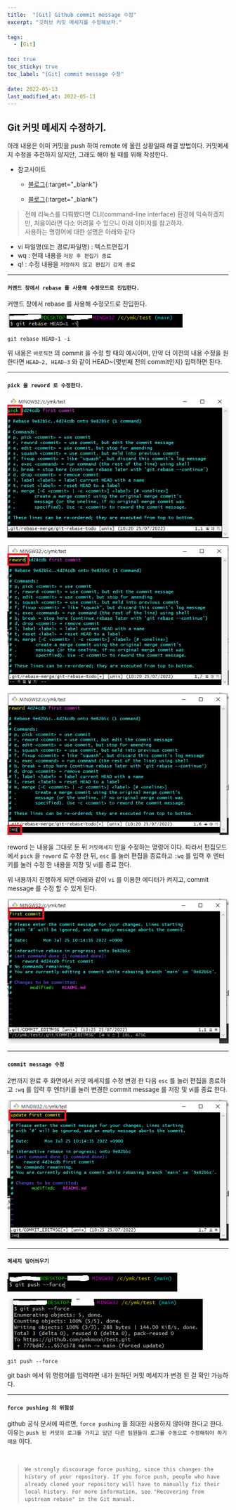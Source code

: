 ```yaml
---
title:  "[Git] Github commit message 수정"
excerpt: "깃허브 커밋 메세지를 수정해보자."

tags:
  - [Git]

toc: true
toc_sticky: true
toc_label: "[Git] commit message 수정"
 
date: 2022-05-13
last_modified_at: 2022-05-13
---
```


## Git 커밋 메세지 수정하기.

아래 내용은 이미 커밋을 push 하여 remote 에 올린 상황일때 해결 방법이다.
커밋메세지 수정을 추천하지 않지만, 그래도 해야 될 때를 위해 작성한다.

- 참고사이트
  - [블로그](https://velog.io/@mayinjanuary/git-%EC%BB%A4%EB%B0%8B-%EB%A9%94%EC%84%B8%EC%A7%80-%EC%88%98%EC%A0%95%ED%95%98%EA%B8%B0-changing-commit-message){:target="_blank"}

  - [블로그](https://holika.tistory.com/entry/Git-%EC%82%BD%EC%A7%88%EA%B8%B0%EB%A1%9D-Git-push-%EC%9D%B4%ED%9B%84%EC%97%90-%EC%BB%A4%EB%B0%8B-%EB%A9%94%EC%8B%9C%EC%A7%80%EB%A5%BC-%EC%88%98%EC%A0%95%ED%95%98%EA%B3%A0-%EC%8B%B6%EC%9D%84-%EB%95%8C){:target="_blank"}


> 전에 리눅스를 다뤄봤다면 CLI(command-line interface) 환경에 익숙하겠지만, 처음이라면 다소 어려울 수 있으니 아래 이미지를 참고하자. <br> 사용하는 명령어에 대한 설명은 아래와 같다


- vi 파일명(또는 경로/파일명) : 텍스트편집기
- wq : 현재 내용을 `저장 후 편집기 종료` 
- q! : 수정 내용을 `저장하지 않고 편집기 강제 종료`

<hr>

#### `커맨드 창에서 rebase 를 사용해 수정모드로 진입한다.`

커맨드 창에서 rebase 를 사용해 수정모드로 진입한다.

![GIT](/assets/image/git/Git_Commit_Message_01.PNG)

```console
git rebase HEAD~1 -i
```

위 내용은 `바로직전` 의 commit 을 수정 할 때의 예시이며,
만약 더 이전의 내용 수정을 원한다면 `HEAD~2, HEAD~3` 와 같이 
HEAD~{몇번째 전의 commit인지} 입력하면 된다.

<hr/>

#### `pick 을 reword 로 수정한다.`

![GIT](/assets/image/git/Git_Commit_Message_02.PNG)

![GIT](/assets/image/git/Git_Commit_Message_03.PNG)

![GIT](/assets/image/git/Git_Commit_Message_04.PNG)

reword 는 내용을 그대로 둔 뒤 `커밋메세지` 만을 수정하는 명령어 이다.
따라서 편집모드에서 `pick` 을 `reword` 로 수정 한 뒤, `esc` 를 눌러 편집을 종료하고 `:wq` 를 입력 후 엔터키를 눌러 수정 한 내용을 저장 및 vi를 종료 한다.

위 내용까지 진행하게 되면 아래와 같이 `vi` 를 이용한 에디터가 켜지고, commit message 를 수정 할 수 있게 된다.

![GIT](/assets/image/git/Git_Commit_Message_05.PNG)

<hr/>

#### `commit message 수정`

2번까지 완료 후 화면에서 커밋 메세지를 수정 변경 한 다음 `esc` 를 눌러 편집을 종료하고 `:wq` 를 입력 후 엔터키를 눌러 변경한 commit message 를 저장 및 vi를 종료 한다.

![GIT](/assets/image/git/Git_Commit_Message_06.PNG)

<hr/>

#### `메세지 덮어씌우기`

![GIT](/assets/image/git/Git_Commit_Message_07.PNG)

![GIT](/assets/image/git/Git_Commit_Message_08.PNG)

```console
git push --force
```

git bash 에서 위 명령어를 입력하면 내가 원하던 커밋 메세지가 변경 된 걸 확인 가능하다.

<hr/>

#### `force pushing 의 위험성`

github 공식 문서에 따르면, `force pushing` 을 최대한 사용하지 않아야 한다고 한다. 이유는 `push 된 커밋의 로그를 가지고 있던 다른 팀원들이 로그를 수동으로 수정해줘야 하기 때문` 이다.

<br>

> `We strongly discourage force pushing, since this changes the history of your repository. If you force push, people who have already cloned your repository will have to manually fix their local history. For more information, see "Recovering from upstream rebase" in the Git manual.`

